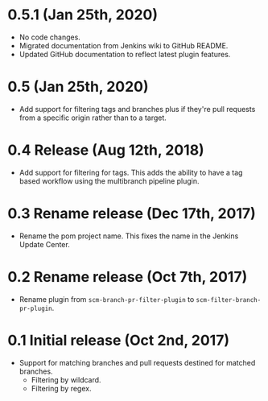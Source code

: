 # 0.5.1 (Jan 25th, 2020)

- No code changes.
- Migrated documentation from Jenkins wiki to GitHub README.
- Updated GitHub documentation to reflect latest plugin features.

# 0.5 (Jan 25th, 2020)

- Add support for filtering tags and branches plus if they're pull requests from
  a specific origin rather than to a target.

# 0.4 Release (Aug 12th, 2018)

- Add support for filtering for tags.  This adds the ability to have a tag based
  workflow using the multibranch pipeline plugin.

# 0.3 Rename release (Dec 17th, 2017)

- Rename the pom project name.  This fixes the name in the Jenkins Update
  Center.

# 0.2 Rename release (Oct 7th, 2017)

- Rename plugin from `scm-branch-pr-filter-plugin` to
  `scm-filter-branch-pr-plugin`.

# 0.1 Initial release (Oct 2nd, 2017)

- Support for matching branches and pull requests destined for matched branches.
  - Filtering by wildcard.
  - Filtering by regex.
